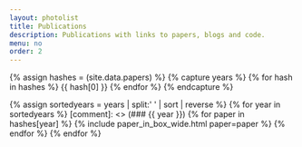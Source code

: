 ```yaml
---
layout: photolist
title: Publications
description: Publications with links to papers, blogs and code.
menu: no
order: 2
---
```


{% assign hashes = (site.data.papers) %}
{% capture years %}
{% for hash in hashes %}
{{ hash[0] }}
{% endfor %}
{% endcapture %}

{% assign sortedyears = years | split:' ' | sort | reverse %}
{% for year in sortedyears %}
[comment]: <> (### {{ year }})
{% for paper in hashes[year] %}
{% include paper_in_box_wide.html paper=paper %}
{% endfor %}
{% endfor %}